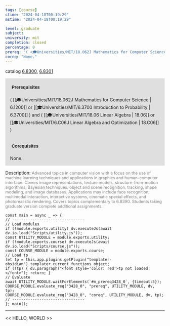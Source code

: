 ```yaml
---
tags: [course]
ctime: "2024-04-18T00:19:29"
mstime: "2024-04-18T00:19:29"

level: graduate
subject: 
university: mit
completion: closed
percentage: 0
prereq: "( <🎓Universities/MIT/18.062J Mathematics for Computer Science> or <🎓Universities/MIT/6.3700 Introduction to Probability> ) and ( <🎓Universities/MIT/18.06 Linear Algebra> or <🎓Universities/MIT/6.C06J Linear Algebra and Optimization> )"
coreq: "None."
---
```


catalog [6.8300](http://student.mit.edu/catalog/m6d.html#6.8300), [6.8301](http://student.mit.edu/catalog/m6d.html#6.8301)

<span style="display: block; padding: 15px; background-color: rgb(100, 100, 100, 0.2);"><font id="m_prereq3428_0" style="display: block; font-family: Arial, sans-serif; font-weight: bold; padding: 5px">Prerequisites</font><br><span id="prereq3428_0">( [[🎓Universities/MIT/18.062J Mathematics for Computer Science | 6.1200]] or [[🎓Universities/MIT/6.3700 Introduction to Probability | 6.3700]] ) and ( [[🎓Universities/MIT/18.06 Linear Algebra | 18.06]] or [[🎓Universities/MIT/6.C06J Linear Algebra and Optimization | 18.C06]] )</span></span>
<span style="display: block; padding: 15px; background-color: rgb(100, 100, 100, 0.2);"><font id="m_coreq3428_0" style="display: block; font-family: Arial, sans-serif; font-weight: bold; padding: 5px">Corequisites</font><br><span id="coreq3428_0">None.</span></span>

<font style="">Description:</font>
<font style="color: grey; font-size: 0.8rem;">Advanced topics in computer vision with a focus on the use of machine learning techniques and applications in graphics and human-computer interface. Covers image representations, texture models, structure-from-motion algorithms, Bayesian techniques, object and scene recognition, tracking, shape modeling, and image databases. Applications may include face recognition, multimodal interaction, interactive systems, cinematic special effects, and photorealistic rendering. Covers topics complementary to 6.8390. Students taking graduate version complete additional assignments.</font>

```dataviewjs
const main = async _ => {
// --------------------------------
// Load modules
if (!module.exports.utility) dv.executeJs(await dv.io.load("Scripts/utility.js"));
const UTILITY_MODULE = module.exports.utility;
if (!module.exports.course) dv.executeJs(await dv.io.load("Scripts/course.js"));
const COURSE_MODULE = module.exports.course;
// Load tp
let tp = this.app.plugins.getPlugin("templater-obsidian").templater.current_functions_object;
if (!tp) { dv.paragraph("<font style='color: red'>tp not loaded!</font>"); return; }
// Evaluate
await UTILITY_MODULE.waitForElements(`#m_prereq3428_0`, {timeout:5});
COURSE_MODULE.evaluate_req("3428_0", "prereq", UTILITY_MODULE, dv, tp);
COURSE_MODULE.evaluate_req("3428_0", "coreq", UTILITY_MODULE, dv, tp);
// --------------------------------
}; main();
```

---

<< HELLO, WORLD >>
